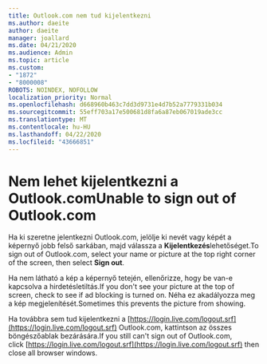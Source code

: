 ```yaml
---
title: Outlook.com nem tud kijelentkezni
ms.author: daeite
author: daeite
manager: joallard
ms.date: 04/21/2020
ms.audience: Admin
ms.topic: article
ms.custom:
- "1872"
- "8000008"
ROBOTS: NOINDEX, NOFOLLOW
localization_priority: Normal
ms.openlocfilehash: d668960b463c7dd3d9731e4d7b52a7779331b034
ms.sourcegitcommit: 55eff703a17e500681d8fa6a87eb067019ade3cc
ms.translationtype: MT
ms.contentlocale: hu-HU
ms.lasthandoff: 04/22/2020
ms.locfileid: "43666851"
---
```

# <a name="unable-to-sign-out-of-outlookcom"></a><span data-ttu-id="885a7-102">Nem lehet kijelentkezni a Outlook.com</span><span class="sxs-lookup"><span data-stu-id="885a7-102">Unable to sign out of Outlook.com</span></span>

<span data-ttu-id="885a7-103">Ha ki szeretne jelentkezni Outlook.com, jelölje ki nevét vagy képét a képernyő jobb felső sarkában, majd válassza a **Kijelentkezés**lehetőséget.</span><span class="sxs-lookup"><span data-stu-id="885a7-103">To sign out of Outlook.com, select your name or picture at the top right corner of the screen, then select **Sign out**.</span></span>

<span data-ttu-id="885a7-104">Ha nem látható a kép a képernyő tetején, ellenőrizze, hogy be van-e kapcsolva a hirdetésletiltás.</span><span class="sxs-lookup"><span data-stu-id="885a7-104">If you don't see your picture at the top of screen, check to see if ad blocking is turned on.</span></span> <span data-ttu-id="885a7-105">Néha ez akadályozza meg a kép megjelenítését.</span><span class="sxs-lookup"><span data-stu-id="885a7-105">Sometimes this prevents the picture from showing.</span></span>

<span data-ttu-id="885a7-106">Ha továbbra sem tud kijelentkezni a [https://login.live.com/logout.srf](https://login.live.com/logout.srf) Outlook.com, kattintson az összes böngészőablak bezárására.</span><span class="sxs-lookup"><span data-stu-id="885a7-106">If you still can't sign out of Outlook.com, click [https://login.live.com/logout.srf](https://login.live.com/logout.srf) then close all browser windows.</span></span>